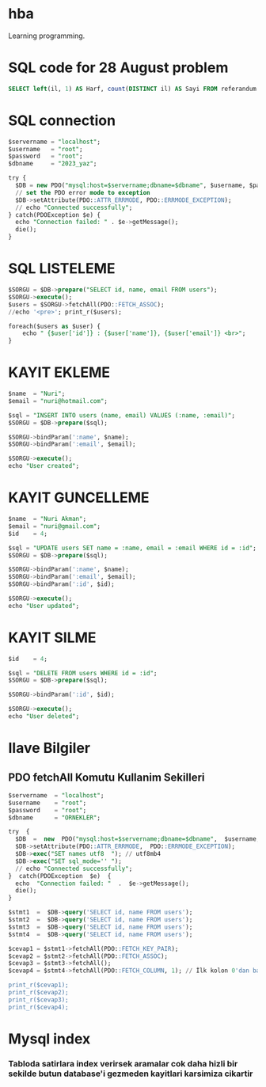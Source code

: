 # hba
Learning programming.

# SQL code for 28 August problem
```SQL
SELECT left(il, 1) AS Harf, count(DISTINCT il) AS Sayi FROM referandum GROUP BY left(il, 1);
```


# SQL connection
```SQL
$servername = "localhost";
$username   = "root";
$password   = "root";
$dbname     = "2023_yaz";

try {
  $DB = new PDO("mysql:host=$servername;dbname=$dbname", $username, $password);
  // set the PDO error mode to exception
  $DB->setAttribute(PDO::ATTR_ERRMODE, PDO::ERRMODE_EXCEPTION);
  // echo "Connected successfully";
} catch(PDOException $e) {
  echo "Connection failed: " . $e->getMessage();
  die();
}
```

# SQL LISTELEME
```SQL
$SORGU = $DB->prepare("SELECT id, name, email FROM users");
$SORGU->execute();
$users = $SORGU->fetchAll(PDO::FETCH_ASSOC);
//echo '<pre>'; print_r($users);

foreach($users as $user) {
    echo " {$user['id']} : {$user['name']}, {$user['email']} <br>";
}
```

# KAYIT EKLEME
```SQL
$name  = "Nuri";
$email = "nuri@hotmail.com";

$sql = "INSERT INTO users (name, email) VALUES (:name, :email)";
$SORGU = $DB->prepare($sql);

$SORGU->bindParam(':name', $name);
$SORGU->bindParam(':email', $email);

$SORGU->execute();
echo "User created";
```

# KAYIT GUNCELLEME
```SQL
$name  = "Nuri Akman";
$email = "nuri@gmail.com";
$id    = 4;

$sql = "UPDATE users SET name = :name, email = :email WHERE id = :id";
$SORGU = $DB->prepare($sql);

$SORGU->bindParam(':name', $name);
$SORGU->bindParam(':email', $email);
$SORGU->bindParam(':id', $id);

$SORGU->execute();
echo "User updated";
```

# KAYIT SILME
```SQL
$id    = 4;

$sql = "DELETE FROM users WHERE id = :id";
$SORGU = $DB->prepare($sql);

$SORGU->bindParam(':id', $id);

$SORGU->execute();
echo "User deleted";
```

# Ilave Bilgiler
## PDO fetchAll Komutu Kullanim Sekilleri
```SQL
$servername  = "localhost";
$username    = "root";
$password    = "root";
$dbname      = "ORNEKLER";

try  {
  $DB  =  new  PDO("mysql:host=$servername;dbname=$dbname",  $username,  $password);
  $DB->setAttribute(PDO::ATTR_ERRMODE,  PDO::ERRMODE_EXCEPTION);
  $DB->exec("SET names utf8  "); // utf8mb4
  $DB->exec("SET sql_mode='' ");
  // echo "Connected successfully";
}  catch(PDOException  $e)  {
  echo  "Connection failed: "  .  $e->getMessage();
  die();
}

$stmt1  =  $DB->query('SELECT id, name FROM users');
$stmt2  =  $DB->query('SELECT id, name FROM users');
$stmt3  =  $DB->query('SELECT id, name FROM users');
$stmt4  =  $DB->query('SELECT id, name FROM users');

$cevap1 = $stmt1->fetchAll(PDO::FETCH_KEY_PAIR);
$cevap2 = $stmt2->fetchAll(PDO::FETCH_ASSOC);
$cevap3 = $stmt3->fetchAll();
$cevap4 = $stmt4->fetchAll(PDO::FETCH_COLUMN, 1); // İlk kolon 0'dan başlar

print_r($cevap1);
print_r($cevap2);
print_r($cevap3);
print_r($cevap4);

```

# Mysql index

### Tabloda satirlara index verirsek aramalar cok daha hizli bir sekilde butun database'i gezmeden kayitlari karsimiza cikartir 

